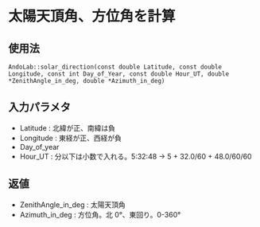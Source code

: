 # 太陽天頂角、方位角を計算

## 使用法
```c++:
AndoLab::solar_direction(const double Latitude, const double Longitude, const int Day_of_Year, const double Hour_UT, double *ZenithAngle_in_deg, double *Azimuth_in_deg)
```
## 入力パラメタ
* Latitude : 北緯が正、南緯は負
* Longitude : 東経が正、西経が負
* Day_of_year
* Hour_UT : 分以下は小数で入れる。5:32:48 -> 5 + 32.0/60 + 48.0/60/60

## 返値
* ZenithAngle_in_deg : 太陽天頂角
* Azimuth_in_deg : 方位角。北 0°、東回り。0-360°
